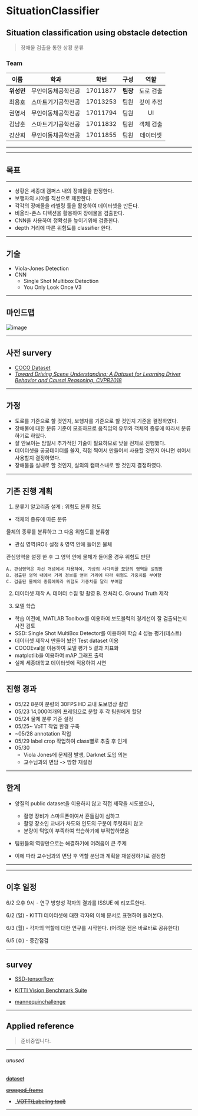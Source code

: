 # SituationClassifier

## Situation classification using obstacle detection
> 장애물 검출을 통한 상황 분류

### Team
| 이름 | 학과 | 학번 | 구성 | 역할 |
|:---:|:---:|:---:|:---:|:---:|
| **위성민** | 무인이동체공학전공 | 17011877 | **팀장** | 도로 검출 |
| 최용호 | 스마트기기공학전공 | 17013253 | 팀원 | 깊이 추정 |
| 권영서 | 무인이동체공학전공 | 17011794 | 팀원 | UI |
| 김남훈 | 스마트기기공학전공 | 17011832 | 팀원 | 객체 검출 |
| 강산희 | 무인이동체공학전공 | 17011855 | 팀원 | 데이터셋 |

---

---
## 목표
---
-  상황은 세종대 캠퍼스 내의 장애물을 한정한다.
-  보행자의 시야를 직선으로 제한한다.
-  각각의 장애물을 라벨링 툴을 활용하여 데이터셋을 만든다.
- 비올라-존스 디텍션을 활용하여 장애물을 검출한다.
- CNN을 사용하여 정확성을 높이기위해 검증한다.
- depth 거리에 따른 위험도를 classifier 한다.
---
## 기술

- Viola-Jones Detection
- CNN
  - Single Shot Multibox Detection
  - You Only Look Once V3
---

## 마인드맵

![image](https://user-images.githubusercontent.com/30471027/58703456-b9d3ef80-83e3-11e9-8983-fa7ba789665c.png)

---
## 사전 survery

- [COCO Dataset](http://cocodataset.org/)
- *[Toward Driving Scene Understanding: A Dataset for Learning Driver Behavior and Causal Reasoning, CVPR2018](http://openaccess.thecvf.com/content_cvpr_2018/papers/Ramanishka_Toward_Driving_Scene_CVPR_2018_paper.pdf)*


---

## 가정
-	도로를 기준으로 할 것인지, 보행자를 기준으로 할 것인지 기준을 결정하였다.
-	장애물에 대한 분류 기준이 모호하므로 움직임의 유무와 객체의 종류에 따라서 분류하기로 하였다.
-	잘 안보이는 밤일시  추가적인 기술이 필요하므로 낮을 전제로 진행했다.
-	데이터셋을 공공데이터를 쓸지, 직접 찍어서 만들어서 사용할 것인지 아니면 섞어서 사용할지 결정하였다.
-	장애물을 실내로 할 것인지, 실외의 캠퍼스내로 할 것인지 결정하였다.

---


## 기존 진행 계획

1. 분류기 알고리즘 설계 : 위험도 분류 정도
  - 객체의 종류에 따른 분류

  물체의 종류를 분류하고 그 다음 위험도를 분류함
  - 관심 영역(ROI) 설정 & 영역 안에 들어온 물체

  관심영역을 설정 한 후 그 영역 안에 물체가 들어올 경우 위험도 판단
  
    A. 관심영역은 차선 개념에서 차용하여, 가상의 사다리꼴 모양의 영역을 설정함
    B. 검출된 영역 내에서 거리 정보를 얻어 거리에 따라 위험도 가중치를 부여함 
    C. 검출된 물체의 종류에따라 위험도 가중치를 달리 부여함
    
2. 데이터셋 제작
  A. 데이터 수집 및 촬영
  B. 전처리
  C. Ground Truth 제작

3. 모델 학습
  - 학습 이전에, MATLAB Toolbox를 이용하여 보도블럭의 경계선이 잘 검출되는지 사전 검토
  - SSD: Single Shot MultiBox Detector를 이용하여 학습 4 성능 평가(테스트)
  - 데이터셋 제작시 만들어 놨던 Test dataset 이용
  - COCOEval을 이용하여 모델 평가 5 결과 지표화
  - matplotlib을 이용하여 mAP 그래프 출력
  - 실제 세종대학교 데이터셋에 적용하여 시연

---

## 진행 경과

- 05/22 8분여 분량의 30FPS HD 교내 도보영상 촬영
- 05/23 14,000여개의 프레임으로 분할 후 각 팀원에게 할당
- 05/24 물체 분류 기준 설정
- 05/25~ VoTT 작업 환경 구축
- ~05/28 annotation 작업
- 05/29 label crop 작업하여 class별로 추출 후 인계
- 05/30
  - Viola Jones에 문제점 발생, Darknet 도입 의논
  - 교수님과의 면담 -> 방향 재설정
---

## 한계

- 양질의 public dataset을 이용하지 않고 직접 제작을 시도했으나,
  - 촬영 장비가 스마트폰이여서 흔들림이 심하고
  - 촬영 장소인 교내가 차도와 인도의 구분이 뚜렷하지 않고
  - 분량이 턱없이 부족하여
  학습하기에 부적합하였음

- 팀원들의 역량만으로는 해결하기에 어려움이 큰 주제

- 이에 따라 교수님과의 면담 후 역할 분담과 계획을 재설정하기로 결정함

---

---

## 이후 일정

6/2  오후 9시 - 연구 방향성 각자의 결과를 ISSUE 에 리포트한다.

6/2 (일) - KITTI 데이터셋에 대한 각자의 이해 문서로 표현하여 돌려본다.

6/3 (월) - 각자의 역할에 대한 연구를 시작한다. (어려운 점은 바로바로 공유한다)

6/5 (수) - 중간점검  

---

## survey

- [SSD-tensorflow](https://github.com/balancap/SSD-Tensorflow)

- [KITTI Vision Benchmark Suite](http://www.cvlibs.net/datasets/kitti/)

- [mannequinchallenge](https://github.com/google/mannequinchallenge)



---

## Applied reference

> 준비중입니다.

---

###### unused

~~[dataset](https://drive.google.com/open?id=1Kq4-xntWRRqfDeJDeFJQO7UrZr0ad7Gm)~~

~~[cropped_frame](https://drive.google.com/file/d/1QIeH_7zVEwnaaPsmO8BWLoxuz_kGcBMo/view?usp=sharing)~~

- _~~[VOTT(Labeling tool)](https://github.com/microsoft/VoTT)~~


---
